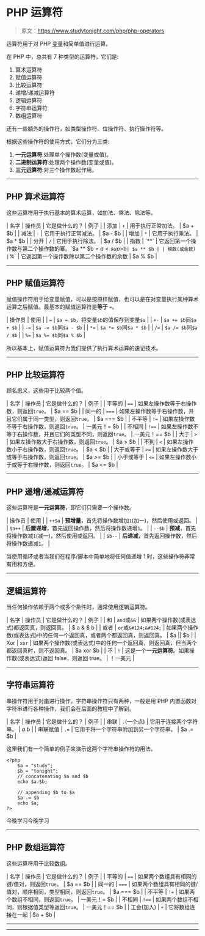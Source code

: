 # PHP 运算符

> 原文：<https://www.studytonight.com/php/php-operators>

运算符用于对 PHP [变量](variables-in-php)和简单值进行运算。

在 PHP 中，总共有 7 种类型的运算符，它们是:

1.  算术运算符
2.  赋值运算符
3.  比较运算符
4.  递增/递减运算符
5.  逻辑运算符
6.  字符串运算符
7.  数组运算符

还有一些额外的操作符，如类型操作符、位操作符、执行操作符等。

根据这些操作符的使用方式，它们分为三类:

1.  **一元运算符**:处理单个操作数(变量或值)。
2.  **二进制运算符**:处理两个操作数(变量或值)。
3.  **三元运算符**:对三个操作数起作用。

* * *

## PHP 算术运算符

这些运算符用于执行基本的算术运算，如加法、乘法、除法等。

| 名字 | 操作员 | 它是做什么的？ | 例子 |
| 添加 | `+` | 用于执行正常加法。 | $a + $b |
| 减法 | `-` | 它用于执行正常减法。 | $a - $b |
| 增加 | `*` | 它用于执行乘法。 | $a * $b |
| 分开 | `/` | 它用于执行除法。 | $a / $b |
| 指数 | `**` | 它返回第一个操作数与第二个操作数的幂。`$a ** $b = $a<sup>$b</sup>` | $a ** $b |
| 模数(或余数) | `%` | 它返回第一个操作数除以第二个操作数的余数 | $a % $b |

* * *

## PHP 赋值运算符

赋值操作符用于给变量赋值，可以是按原样赋值，也可以是在对变量执行某种算术运算之后赋值。最基本的赋值运算符是**等于** `=`。

| 操作员 | 使用 |
| `=` | `$a = $b`，将变量`$b`的值保存到变量`$a` |
| `+-` | `$a += $b`同`$a + $b` |
| `-=` | `$a -= $b`同`$a - $b` |
| `*=` | `$a *= $b`同`$a * $b` |
| `/=` | `$a /= $b`同`$a / $b` |
| `%=` | `$a %= $b`同`$a % $b` |

所以基本上，赋值运算符为我们提供了执行算术运算的速记技术。

* * *

## PHP 比较运算符

顾名思义，这些用于比较两个值。

| 名字 | 操作员 | 它是做什么的？ | 例子 |
| 平等的 | `==` | 如果左操作数等于右操作数，则返回`true`。 | $a == $b |
| 同一的 | `===` | 如果左操作数等于右操作数，并且它们属于同一类型，则返回`true`。 | $a === $b |
| 不平等 | `!=` | 如果左操作数不等于右操作数，则返回`true`。 | 一美元！= $b |
| 不相同 | `!==` | 如果左操作数不等于右操作数，并且它们的类型不同，则返回`true`。 | 一美元！== $b |
| 大于 | `>` | 如果左操作数大于右操作数，则返回`true`。 | $a > $b |
| 不到 | `<` | 如果左操作数小于右操作数，则返回`true`。 | $a < $b |
| 大于或等于 | `>=` | 如果左操作数大于或等于右操作数，则返回`true`。 | $a >= $b |
| 小于或等于 | `<=` | 如果左操作数小于或等于右操作数，则返回`true`。 | $a <= $b |

* * *

## PHP 递增/递减运算符

这些运算符是**一元运算符**，即它们只需要一个操作数。

| 操作员 | 使用 |
| `++$a` | **预增量**，首先将操作数增加`1`(加一)，然后使用或返回。 |
| `$a++` | **后置递增**，首先返回操作数，然后将操作数递增`1`。 |
| `--$b` | **预减**，首先将操作数减`1`(减一)，然后使用或返回。 |
| `$b--` | **后递减**，首先返回操作数，然后将操作数递减`1`。 |

当使用循环或者当我们在程序/脚本中简单地将任何值递增 1 时，这些操作符非常有用和方便。

* * *

## 逻辑运算符

当任何操作依赖于两个或多个条件时，通常使用逻辑运算符。

| 名字 | 操作员 | 它是做什么的？ | 例子 |
| 和 | `and`或`&&` | 如果两个操作数(或表达式)都返回真，则返回真。 | $ a & $ b |
| 或者 | `or`或`&#124;&#124;` | 如果两个操作数(或表达式)中的任何一个返回真，或者两个都返回真，则返回真。 | $a &#124;&#124; $b |
| Xor | `xor` | 如果两个操作数(或表达式)中的任何一个返回真，则返回真，但当两个都返回真时，则不返回真。 | $a xor $b |
| 不 | `!` | 这是一个**一元运算符**。如果操作数(或表达式)返回 false，则返回 true。 | ！一美元 |

* * *

## 字符串运算符

串操作符用于对[串](php-strings)进行操作。字符串操作符只有两种，一般是用 PHP 内置函数对字符串进行各种操作，我们会在后面的教程中了解到。

| 名字 | 操作员 | 它是做什么的？ | 例子 |
| 串联 | `.`(一个点) | 它用于连接两个字符串。 | $a.$b |
| 串联赋值 | `.=` | 它用于将一个字符串附加到另一个字符串。 | $a .= $b |

这里我们有一个简单的例子来演示这两个字符串操作符的用法。

```
<?php
    $a = "study";
    $b = "tonight";
    // concatenating $a and $b
    echo $a.$b;

    // appending $b to $a
    $a .= $b
    echo $a;
?>
```

今晚学习今晚学习

* * *

## PHP 数组运算符

这些运算符用于比较[数组](php-arrays)。

| 名字 | 操作员 | 它是做什么的？ | 例子 |
| 平等的 | `==` | 如果两个数组具有相同的键/值对，则返回`true`。 | $a == $b |
| 同一的 | `===` | 如果两个数组具有相同的键/值对，顺序相同，类型相同，则返回`true`。 | $a === $b |
| 不平等 | `!=` | 如果两个数组不相同，则返回`true`。 | 一美元！= $b |
| 不相同 | `!==` | 如果两个数组不相同，则根据值类型等返回`true`。 | 一美元！== $b |
| 工会(加入) | `+` | 它将数组连接在一起 | $a + $b |

* * *

* * *